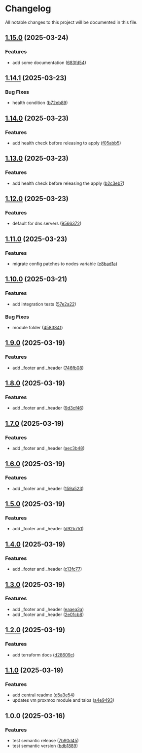 # Changelog

All notable changes to this project will be documented in this file.

## [1.15.0](https://github.com/mombe090/tf-modules/compare/v1.14.1...v1.15.0) (2025-03-24)


### Features

* add some documentation ([683fd54](https://github.com/mombe090/tf-modules/commit/683fd548ed2c71e89a5793d68a26275cdee13391))

## [1.14.1](https://github.com/mombe090/tf-modules/compare/v1.14.0...v1.14.1) (2025-03-23)


### Bug Fixes

* health condition ([b72eb89](https://github.com/mombe090/tf-modules/commit/b72eb89eadcbd1cd2a397b82efa75a3c4e12153f))

## [1.14.0](https://github.com/mombe090/tf-modules/compare/v1.13.0...v1.14.0) (2025-03-23)


### Features

* add health check before releasing to apply ([f05abb5](https://github.com/mombe090/tf-modules/commit/f05abb54352ea0f3c9e5f5a38827a9c0cf4baa6c))

## [1.13.0](https://github.com/mombe090/tf-modules/compare/v1.12.0...v1.13.0) (2025-03-23)


### Features

* add health check before releasing the apply ([b2c3eb7](https://github.com/mombe090/tf-modules/commit/b2c3eb7aa31eb18e16360e9c3dcba87484bc1c57))

## [1.12.0](https://github.com/mombe090/tf-modules/compare/v1.11.0...v1.12.0) (2025-03-23)


### Features

* default for dns servers ([9566372](https://github.com/mombe090/tf-modules/commit/9566372735aac25c185d63b26d5267a7bb9aca8e))

## [1.11.0](https://github.com/mombe090/tf-modules/compare/v1.10.0...v1.11.0) (2025-03-23)


### Features

* migrate config patches to nodes variable ([e8bad1a](https://github.com/mombe090/tf-modules/commit/e8bad1a16ba7dc39ec0e966ce58be36f53f7519c))

## [1.10.0](https://github.com/mombe090/tf-modules/compare/v1.9.0...v1.10.0) (2025-03-21)


### Features

* add integration tests ([57e2a22](https://github.com/mombe090/tf-modules/commit/57e2a22dc57fe5388e1c053281d75bf0874eda0c))


### Bug Fixes

* module folder ([458384f](https://github.com/mombe090/tf-modules/commit/458384fc4e32e36b6382f8cf16ce58c01f974d50))

## [1.9.0](https://github.com/mombe090/tf-modules/compare/v1.8.0...v1.9.0) (2025-03-19)


### Features

* add _footer and _header ([746fb08](https://github.com/mombe090/tf-modules/commit/746fb089be938e8731b95ca4fb82aa726b53d58f))

## [1.8.0](https://github.com/mombe090/tf-modules/compare/v1.7.0...v1.8.0) (2025-03-19)


### Features

* add _footer and _header ([9d3cf46](https://github.com/mombe090/tf-modules/commit/9d3cf463418f26a65ea74ebaff1f57b786b48fb2))

## [1.7.0](https://github.com/mombe090/tf-modules/compare/v1.6.0...v1.7.0) (2025-03-19)


### Features

* add _footer and _header ([aec3b48](https://github.com/mombe090/tf-modules/commit/aec3b4827e6556547cfdab1eb9356570cc97ae0f))

## [1.6.0](https://github.com/mombe090/tf-modules/compare/v1.5.0...v1.6.0) (2025-03-19)


### Features

* add _footer and _header ([159a523](https://github.com/mombe090/tf-modules/commit/159a523f7e5df4806e1beb5e66b8e62a7ec4895e))

## [1.5.0](https://github.com/mombe090/tf-modules/compare/v1.4.0...v1.5.0) (2025-03-19)


### Features

* add _footer and _header ([d92b751](https://github.com/mombe090/tf-modules/commit/d92b7516919ca90f25d257bc3417169cc5f144c3))

## [1.4.0](https://github.com/mombe090/tf-modules/compare/v1.3.0...v1.4.0) (2025-03-19)


### Features

* add _footer and _header ([c13fc77](https://github.com/mombe090/tf-modules/commit/c13fc77b4b3ef8bb318f2372a317708c08511bb3))

## [1.3.0](https://github.com/mombe090/tf-modules/compare/v1.2.0...v1.3.0) (2025-03-19)


### Features

* add _footer and _header ([eaaea3a](https://github.com/mombe090/tf-modules/commit/eaaea3a94450e6015aa8672b1799dae1c18b9a65))
* add _footer and _header ([2e01cb8](https://github.com/mombe090/tf-modules/commit/2e01cb8c1611899cbdbcb70ba2c50ad4029f34cc))

## [1.2.0](https://github.com/mombe090/tf-modules/compare/v1.1.0...v1.2.0) (2025-03-19)


### Features

* add terraform docs ([d28609c](https://github.com/mombe090/tf-modules/commit/d28609c5d1416effc29d3808415d13aa310b95c2))

## [1.1.0](https://github.com/mombe090/tf-modules/compare/v1.0.0...v1.1.0) (2025-03-19)


### Features

* add central readme ([d5a3e54](https://github.com/mombe090/tf-modules/commit/d5a3e543d4428ea3ecf4161525a5b61cb6f0fea2))
* updates vm proxmox module and talos ([a4e9493](https://github.com/mombe090/tf-modules/commit/a4e94933a3c6751ebc780a5bd6d75dddbe42f050))

## 1.0.0 (2025-03-16)


### Features

* test semantic release ([7b90d45](https://github.com/mombe090/tf-modules/commit/7b90d4579818d55077e52fa623e1d00bab2e0ff6))
* test semantic version ([bdb1889](https://github.com/mombe090/tf-modules/commit/bdb1889780e938042a2ab46da2cf4f2b8264a559))
